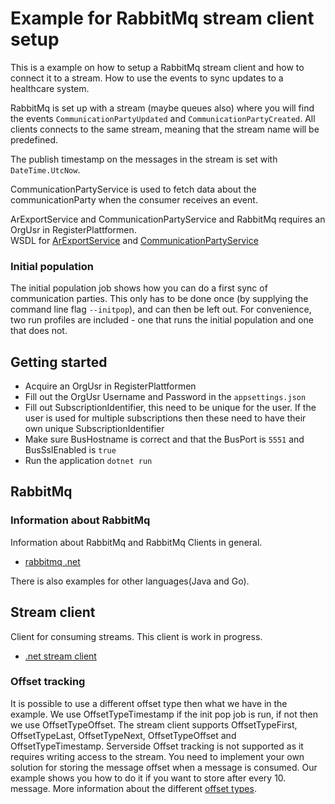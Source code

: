 # Example for RabbitMq stream client setup
This is a example on how to setup a RabbitMq stream client and how to connect it to a stream.
How to use the events to sync updates to a healthcare system.

RabbitMq is set up with a stream (maybe queues also) where you will find the events `CommunicationPartyUpdated` and `CommunicationPartyCreated`. 
All clients connects to the same stream, meaning that the stream name will be predefined.

The publish timestamp on the messages in the stream is set with `DateTime.UtcNow`.

CommunicationPartyService is used to fetch data about the communicationParty when the consumer receives an event.

ArExportService and CommunicationPartyService and RabbitMq requires an OrgUsr in RegisterPlattformen.  
WSDL for [ArExportService](https://ws-web.test.nhn.no/v1/ARExport) and [CommunicationPartyService](https://ws-web.test.nhn.no/v1/AR)

### Initial population
The initial population job shows how you can do a first sync of communication parties. This only has to be done once (by supplying the command line flag `--initpop`), and can then be left out.
For convenience, two run profiles are included - one that runs the initial population and one that does not.

## Getting started
* Acquire an OrgUsr in RegisterPlattformen
* Fill out the OrgUsr Username and Password in the `appsettings.json`
* Fill out SubscriptionIdentifier, this need to be unique for the user. If the user is used for multiple subscriptions then these need to have their own unique SubscriptionIdentifier 
* Make sure BusHostname is correct and that the BusPort is `5551` and BusSslEnabled is `true`
* Run the application `dotnet run`

## RabbitMq
### Information about RabbitMq
Information about RabbitMq and RabbitMq Clients in general. 
* [rabbitmq .net](https://www.rabbitmq.com/dotnet.html)

There is also examples for other languages(Java and Go).

## Stream client
Client for consuming streams. This client is work in progress.
* [.net stream client](https://github.com/rabbitmq/rabbitmq-stream-dotnet-client)

### Offset tracking
It is possible to use a different offset type then what we have in the example. We use OffsetTypeTimestamp if the init pop job is run, if not then we use OffsetTypeOffset.
The stream client supports OffsetTypeFirst, OffsetTypeLast, OffsetTypeNext, OffsetTypeOffset and OffsetTypeTimestamp.
Serverside Offset tracking is not supported as it requires writing access to the stream.
You need to implement your own solution for storing the message offset when a message is consumed. 
Our example shows you how to do it if you want to store after every 10. message.
More information about the different [offset types](https://github.com/rabbitmq/rabbitmq-stream-dotnet-client#offset-types).

